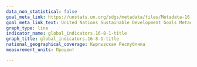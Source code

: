 ```yaml
---
data_non_statistical: false
goal_meta_link: https://unstats.un.org/sdgs/metadata/files/Metadata-16-08-01.pdf
goal_meta_link_text: United Nations Sustainable Development Goals Metadata (pdf 1361kB)
graph_type: line
indicator_name: global_indicators.16-8-1-title
graph_title: global_indicators.16-8-1-title
national_geographical_coverage: Кыргызская Республика
measurement_units: Процент

---
```

